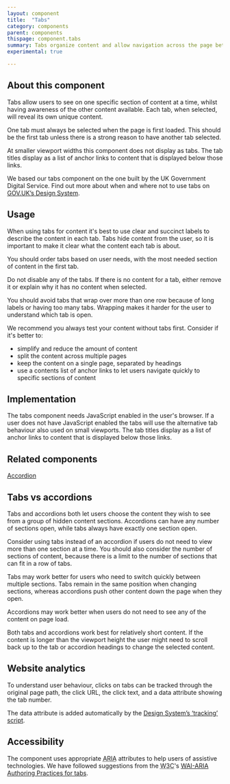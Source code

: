 ```yaml
---
layout: component
title:  "Tabs"
category: components
parent: components
thispage: component.tabs
summary: Tabs organize content and allow navigation across the page between sections of related content. They allow the user to view one section of content at a time.
experimental: true

---
```


## About this component

Tabs allow users to see on one specific section of content at a time, whilst having awareness of the other content available. Each tab, when selected, will reveal its own unique content.

One tab must always be selected when the page is first loaded. This should be the first tab unless there is a strong reason to have another tab selected.

At smaller viewport widths this component does not display as tabs. The tab titles display as a list of anchor links to content that is displayed below those links.

We based our tabs component on the one built by the UK Government Digital Service. Find out more about when and where not to use tabs on [GOV.UK’s Design System](https://design-system.service.gov.uk/components/tabs/).

## Usage

When using tabs for content it's best to use clear and succinct labels to describe the content in each tab. Tabs hide content from the user, so it is important to make it clear what the content each tab is about.

You should order tabs based on user needs, with the most needed section of content in the first tab.

Do not disable any of the tabs. If there is no content for a tab, either remove it or explain why it has no content when selected.

You should avoid tabs that wrap over more than one row because of long labels or having too many tabs. Wrapping makes it harder for the user to understand which tab is open.

We recommend you always test your content without tabs first. Consider if it's better to:
* simplify and reduce the amount of content
* split the content across multiple pages
* keep the content on a single page, separated by headings
* use a contents list of anchor links to let users navigate quickly to specific sections of content

## Implementation

The tabs component needs JavaScript enabled in the user's browser. If a user does not have JavaScript enabled the tabs will use the alternative tab behaviour also used on small viewports.  The tab titles display as a list of anchor links to content that is displayed below those links.

## Related components

[Accordion](/components/accordion/)

## Tabs vs accordions

Tabs and accordions both let users choose the content they wish to see from a group of hidden content sections. Accordions can have any number of sections open, while tabs always have exactly one section open.

Consider using tabs instead of an accordion if users do not need to view more than one section at a time. You should also consider the number of sections of content, because there is a limit to the number of sections that can fit in a row of tabs.

Tabs may work better for users who need to switch quickly between multiple sections. Tabs remain in the same position when changing sections, whereas accordions push other content down the page when they open.

Accordions may work better when users do not need to see any of the content on page load. 

Both tabs and accordions work best for relatively short content. If the content is longer than the viewport height the user might need to scroll back up to the tab or accordion headings to change the selected content.
 
## Website analytics

To understand user behaviour, clicks on tabs can be tracked through the original page path, the click URL, the click text, and a data attribute showing the tab number.

The data attribute is added automatically by the [Design System’s ‘tracking’ script](/get-started/tracking/#tabs).

## Accessibility

The component uses appropriate <abbr title="Accessible Rich Internet Application">ARIA</abbr> attributes to help users of assistive technologies. We have followed suggestions from the <abbr title="World Wide Web Consortium">W3C</abbr>'s [WAI-ARIA Authoring Practices for tabs](https://www.w3.org/TR/2016/WD-wai-aria-practices-1.1-20161214/#tabpanel).
